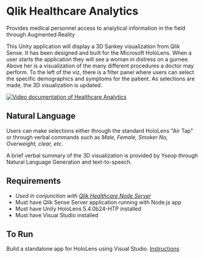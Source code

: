 # Qlik Healthcare Analytics
Provides medical personnel access to analytical information in the field through Augmented Reality

This Unity application will display a 3D Sankey visualization from Qlik Sense. It has been designed and built for the Microsoft HoloLens. 
When a user starts the application they will see a woman in distress on a gurnee. 
Above her is a visualization of the many different procedures a doctor may perform. 
To the left of the viz, there is a filter panel where users can select the specific demographics and symptoms for the patient.
As selections are made, the 3D visualization is updated.

[![Video documentation of Healthcare Analytics](https://img.youtube.com/vi/1g1G2TjnJdw/0.jpg)](https://www.youtube.com/watch?v=1g1G2TjnJdw)

## Natural Language
Users can make selections either through the standard HoloLens "Air Tap" or through verbal commands such as *Male, Female, Smoker No, Overweight, clear, etc.*

A brief verbal summary of the 3D visualization is provided by Yseop through Natural Language Generation and text-to-speech.

## Requirements
- *Used in conjunction with  [Qlik Healthcare Node Server](https://github.com/ImmersiveAnalytics/QlikHealthcareNodeServer)*
- Must have Qlik Sense Server application running with Node.js app
- Must have Unity HoloLens 5.4.0b24-HTP installed
- Must have Visual Studio installed

## To Run
Build a standalone app for HoloLens using Visual Studio. [Instructions](https://developer.microsoft.com/en-us/windows/holographic/exporting_and_building_a_unity_visual_studio_solution)
